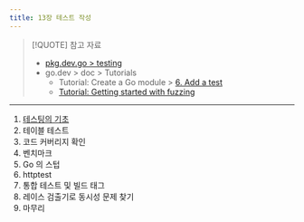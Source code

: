 ```yaml
---
title: 13장 테스트 작성
---
```


> [!QUOTE] 참고 자료
>
> - [pkg.dev.go > testing](https://pkg.go.dev/testing)
> - go.dev > doc > Tutorials
>     - Tutorial: Create a Go module > [6. Add a test](https://go.dev/doc/tutorial/testing)
>     - [Tutorial: Getting started with fuzzing](https://go.dev/doc/tutorial/fuzz)

---

1. [테스팅의 기초](13.1.md)
2. 테이블 테스트
3. 코드 커버리지 확인
4. 벤치마크
5. Go 의 스텁
6. httptest
7. 통합 테스트 및 빌드 태그
8. 레이스 검출기로 동시성 문제 찾기
9. 마무리